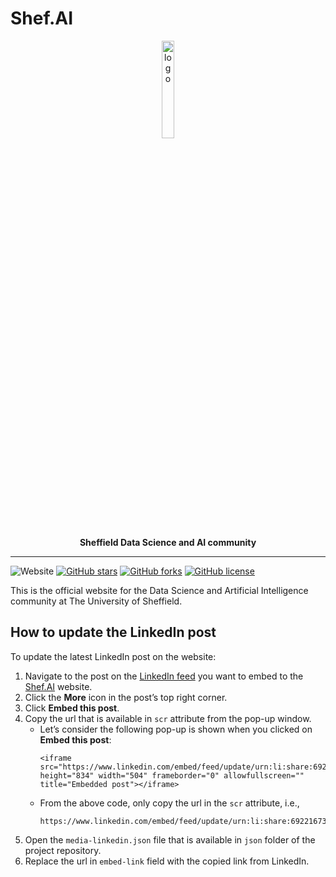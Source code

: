 # Shef.AI


 <div align="center" width="50px"> 
     <a href="https://sheffieldai.github.io/"><img src="https://raw.githubusercontent.com/SheffieldAI/sheffieldai.github.io/main/images/favicon.png" alt="logo" width="20%" /></a>
     <p font-size="100px"><b>Sheffield Data Science and AI community</b></p> 
 </div>

----
![Website](https://img.shields.io/website?down_message=down&up_message=live&url=https%3A%2F%2Fsheffieldai.github.io%2F)
[![GitHub stars](https://img.shields.io/github/stars/SheffieldAI/sheffieldai.github.io)](https://github.com/SheffieldAI/sheffieldai.github.io/stargazers)
[![GitHub forks](https://img.shields.io/github/forks/SheffieldAI/sheffieldai.github.io)](https://github.com/SheffieldAI/sheffieldai.github.io/network)
[![GitHub license](https://img.shields.io/github/license/SheffieldAI/sheffieldai.github.io)](https://github.com/SheffieldAI/sheffieldai.github.io/blob/main/LICENSE)

This is the official website for the Data Science and Artificial Intelligence community at The University of Sheffield. 

## How to update the LinkedIn post
To update the latest LinkedIn post on the website:
1. Navigate to the post on the [LinkedIn feed](https://www.linkedin.com/feed/) you want to embed to the [Shef.AI](https://sheffieldai.github.io/) website.
3. Click the **More** icon in the post’s top right corner.
4. Click **Embed this post**.
5. Copy the url that is available in `scr` attribute from the pop-up window.
   - Let’s consider the following pop-up is shown when you clicked on **Embed this post**:
     ```
     <iframe src="https://www.linkedin.com/embed/feed/update/urn:li:share:6922167380462698496" 
     height="834" width="504" frameborder="0" allowfullscreen="" title="Embedded post"></iframe>
     ```
   - From the above code, only copy the url in the `scr` attribute, i.e.,
     ```
     https://www.linkedin.com/embed/feed/update/urn:li:share:6922167380462698496
     ```
7.	Open the `media-linkedin.json` file that is available in `json` folder of the project repository.
8.	Replace the url in `embed-link` field with the copied link from LinkedIn.
